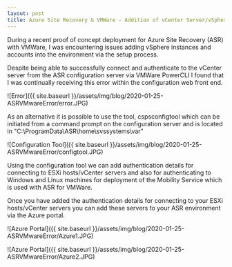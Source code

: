 ```yaml
---
layout: post
title: Azure Site Recovery & VMWare - Addition of vCenter Server/vSphere ESXi server failed 
---
```

During a recent proof of concept deployment for Azure Site Recovery (ASR) with VMWare, I was  encountering issues adding vSphere instances and accounts into the environment via the setup process.

Despite being able to successfully connect and authenticate to the vCenter server from the ASR configuration server via VMWare PowerCLI I found that I was continually receiving this error within the configuration web front end.

![Error]({{ site.baseurl }}/assets/img/blog/2020-01-25-ASRVMwareError/error.JPG)

As an alternative it is possible to use the tool, cspsconfigtool which can be initiated from a command prompt on the configuration server and is located in "C:\ProgramData\ASR\home\svssystems\var"

![Configuration Tool]({{ site.baseurl }}/assets/img/blog/2020-01-25-ASRVMwareError/configtool.JPG)

Using the configuration tool we can add authentication details for connecting to ESXi hosts/vCenter servers and also for authenticating to Windows and Linux machines for deployment of the Mobility Service which is used with ASR for VMWare.

Once you have added the authentication details for connecting to your ESXi hosts/vCenter servers you can add these servers to your ASR environment via the Azure portal.

![Azure Portal]({{ site.baseurl }}/assets/img/blog/2020-01-25-ASRVMwareError/Azure1.JPG)

![Azure Portal]({{ site.baseurl }}/assets/img/blog/2020-01-25-ASRVMwareError/Azure2.JPG)
